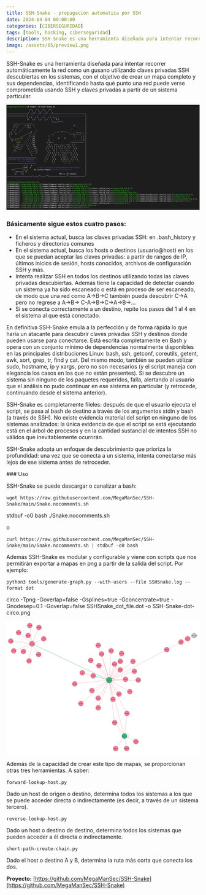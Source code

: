 ```yaml
---
title: SSH-Snake - propagación automatica por SSH
date: 2024-04-04 09:00:00 
categories: [CIBERSEGURIDAD]
tags: [tools, hacking, ciberseguridad]
description: SSH-Snake es una herramienta diseñada para intentar recorrer automáticamente la red como un gusano utilizando claves privadas SSH descubiertas en los sistemas
image: /assets/65/preview1.png
---
```


SSH-Snake es una herramienta diseñada para intentar recorrer automáticamente la red como un gusano utilizando claves privadas SSH descubiertas en los sistemas, con el objetivo de crear un mapa completo y sus dependencias, identificando hasta qué punto una red puede verse comprometida usando SSH y claves privadas a partir de un sistema particular.

![Imagen 01](/assets/65/065.png) 


### Básicamente sigue estos cuatro pasos:

- En el sistema actual, busca las claves privadas SSH: en .bash_history y ficheros y directorios comunes
- En el sistema actual, busca los hosts o destinos (usuario@host) en los que se puedan aceptar las claves privadas: a partir de rangos de IP, últimos inicios de sesión, hosts conocidos, archivos de configuración SSH y más.
- Intenta realizar SSH en todos los destinos utilizando todas las claves privadas descubiertas. Además tiene la capacidad de detectar cuando un sistema ya ha sido escaneado o está en proceso de ser escaneado, de modo que una red como A->B->C también pueda descubrir C->A pero no regrese a A->B-> C-A->B->C->A->B->...
- Si se conecta correctamente a un destino, repite los pasos del 1 al 4 en el sistema al que está conectado.

En definitiva SSH-Snake emula a la perfección y de forma rápida lo que haría un atacante para descubrir claves privadas SSH y destinos donde pueden usarse para conectarse. Está escrita completamente en Bash y opera con un conjunto mínimo de dependencias normalmente disponibles en las principales distribuciones Linux: bash, ssh, getconf, coreutils, getent, awk, sort, grep, tr, find y cat. Del mismo modo, también se pueden utilizar sudo, hostname, ip y xargs, pero no son necesarios (y el script maneja con elegancia los casos en los que no están presentes). Si se descubre un sistema sin ninguno de los paquetes requeridos, falla, alertando al usuario que el análisis no pudo continuar en ese sistema en particular (y retrocede, continuando desde el sistema anterior).

SSH-Snake es completamente fileles: después de que el usuario ejecuta el script, se pasa al bash de destino a través de los argumentos stdin y bash (a través de SSH). No existe evidencia material del script en ninguno de los sistemas analizados: la única evidencia de que el script se está ejecutando está en el árbol de procesos y en la cantidad sustancial de intentos SSH no válidos que inevitablemente ocurrirán.

SSH-Snake adopta un enfoque de descubrimiento que prioriza la profundidad: una vez que se conecta a un sistema, intenta conectarse más lejos de ese sistema antes de retroceder.

​### Uso

SSH-Snake se puede descargar o canalizar a bash:

    wget https://raw.githubusercontent.com/MegaManSec/SSH-Snake/main/Snake.nocomments.sh
stdbuf -o0 bash ./Snake.nocomments.sh

o

    curl https://raw.githubusercontent.com/MegaManSec/SSH-Snake/main/Snake.nocomments.sh | stdbuf -o0 bash

Además SSH-Snake es modular y configurable y viene con scripts que nos permitirán exportar a mapas en png a partir de la salida del script. Por ejemplo:

    python3 tools/generate-graph.py --with-users --file SSHSnake.log --format dot
circo -Tpng -Goverlap=false -Gsplines=true -Gconcentrate=true -Gnodesep=0.1 -Goverlap=false SSHSnake_dot_file.dot -o SSH-Snake-dot-circo.png

![Imagen 02](/assets/65/065-01.png) 

Además de la capacidad de crear este tipo de mapas, se proporcionan otras tres herramientas. A saber:

    forward-lookup-host.py

Dado un host de origen o destino, determina todos los sistemas a los que se puede acceder directa o indirectamente (es decir, a través de un sistema tercero).

    reverse-lookup-host.py

Dado un host o destino de destino, determina todos los sistemas que pueden acceder a él directa o indirectamente.

    short-path-create-chain.py

Dado el host o destino A y B, determina la ruta más corta que conecta los dos.

**Proyecto:** [https://github.com/MegaManSec/SSH-Snake](https://github.com/MegaManSec/SSH-Snake)
